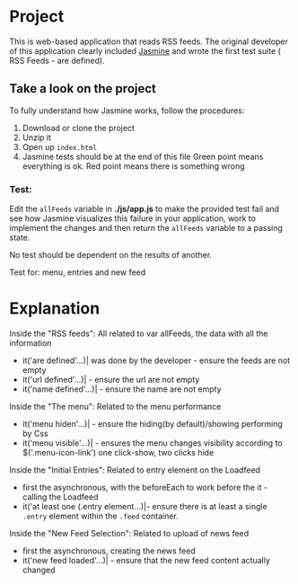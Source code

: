 # Project

This is web-based application that reads RSS feeds. The original developer of this application clearly included [Jasmine](http://jasmine.github.io/) and wrote the first test suite ( RSS Feeds - are defined).

## Take a look on the project
To fully understand how Jasmine works, follow the procedures:

1. Download or clone the project
2. Unzip it
3. Open up `index.html`
4. Jasmine tests should be at the end of this file
   Green point means everything is ok.
   Red point means there is something wrong

### Test:
Edit the `allFeeds` variable in **./js/app.js** to make the provided test fail and see how Jasmine visualizes this failure in your application, work to implement the changes and then return the `allFeeds` variable to a passing state.

No test should be dependent on the results of another.

Test for: menu, entries and new feed

# Explanation

Inside the "RSS feeds":
All related to var allFeeds, the data with all the information
* it('are defined'...)| was done by the developer - ensure the feeds are not empty
* it('url defined'...)| - ensure the url are not empty
* it('name defined'...)| - ensure the name are not empty

Inside the "The menu":
Related to the menu performance
* it('menu hiden'...)| - ensure the hiding(by default)/showing performing by Css
* it('menu visible'...)| - ensures the menu changes visibility according to $('.menu-icon-link') one click-show, two clicks hide

Inside the "Initial Entries":
Related to entry element on the Loadfeed
* first the asynchronous, with the beforeEach  to work before the it - calling the Loadfeed
* it('at least one (.entry element...)|- ensure there is at least a single `.entry` element within the `.feed` container.


Inside the "New Feed Selection":
Related to upload of news feed
* first the asynchronous, creating the news feed
* it('new feed loaded'...)| - ensure that the new feed content actually changed
